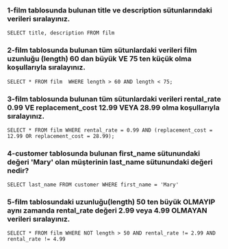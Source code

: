 ### 1-film tablosunda bulunan title ve description sütunlarındaki verileri sıralayınız.
`SELECT title, description FROM film`

### 2-film tablosunda bulunan tüm sütunlardaki verileri film uzunluğu (length) 60 dan büyük VE 75 ten küçük olma koşullarıyla sıralayınız.
`SELECT * FROM film 
WHERE length > 60 AND length < 75;`

### 3-film tablosunda bulunan tüm sütunlardaki verileri rental_rate 0.99 VE replacement_cost 12.99 VEYA 28.99 olma koşullarıyla sıralayınız.
`SELECT * FROM film
WHERE rental_rate = 0.99 AND (replacement_cost = 12.99 OR replacement_cost = 28.99);`

### 4-customer tablosunda bulunan first_name sütunundaki değeri 'Mary' olan müşterinin last_name sütunundaki değeri nedir?
`SELECT last_name FROM customer
WHERE first_name = 'Mary'`

### 5-film tablosundaki uzunluğu(length) 50 ten büyük OLMAYIP aynı zamanda rental_rate değeri 2.99 veya 4.99 OLMAYAN verileri sıralayınız.
`SELECT *
FROM film
WHERE NOT length > 50
AND rental_rate != 2.99 AND rental_rate != 4.99`
